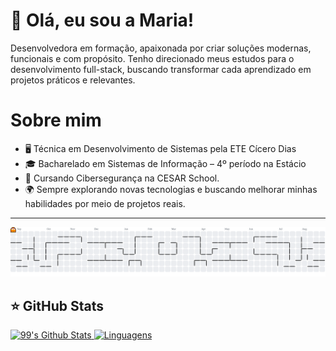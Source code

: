 # 💙 Olá, eu sou a Maria!
<p align="left">
  Desenvolvedora em formação, apaixonada por criar soluções modernas, funcionais e com propósito.
Tenho direcionado meus estudos para o desenvolvimento full-stack, buscando transformar cada aprendizado em projetos práticos e relevantes. 
</p> 

# Sobre mim

- 🖥️ Técnica em Desenvolvimento de Sistemas pela ETE Cícero Dias
- 🎓 Bacharelado em Sistemas de Informação – 4º período na Estácio
- 🔐 Cursando Cibersegurança na CESAR School.
- 🌍 Sempre explorando novas tecnologias e buscando melhorar minhas habilidades por meio de projetos reais.

---
<picture>
  <source media="(prefers-color-scheme: dark)" srcset="https://raw.githubusercontent.com/m4riah/m4riah/output/pacman-contribution-graph-dark.svg">
  <source media="(prefers-color-scheme: light)" srcset="https://raw.githubusercontent.com/m4riah/m4riah/output/pacman-contribution-graph.svg">
  <img alt="Pac-Man contribution graph" src="https://raw.githubusercontent.com/m4riah/m4riah/output/pacman-contribution-graph.svg">
</picture>


## ⭐ GitHub Stats
  <a href="https://github.com/m4riah">
    <img src="https://github-readme-stats.vercel.app/api?username=m4riah&bg_color=30,F0ABBD,D1B3CF,AFBFE0&title_color=fff&text_color=fff" style="width: 445px; height: auto;" alt="99's Github Stats">
  </a>
  <a href="https://github.com/m4riah">
    <img src="https://github-readme-stats.vercel.app/api/top-langs/?username=m4riah&layout=compact&langs_count=7&theme=default&bg_color=30,F0ABBD,D1B3CF,AFBFE0&title_color=fff&text_color=fff" style="width: 350px; height: auto;" alt="Linguagens">
  </a>


